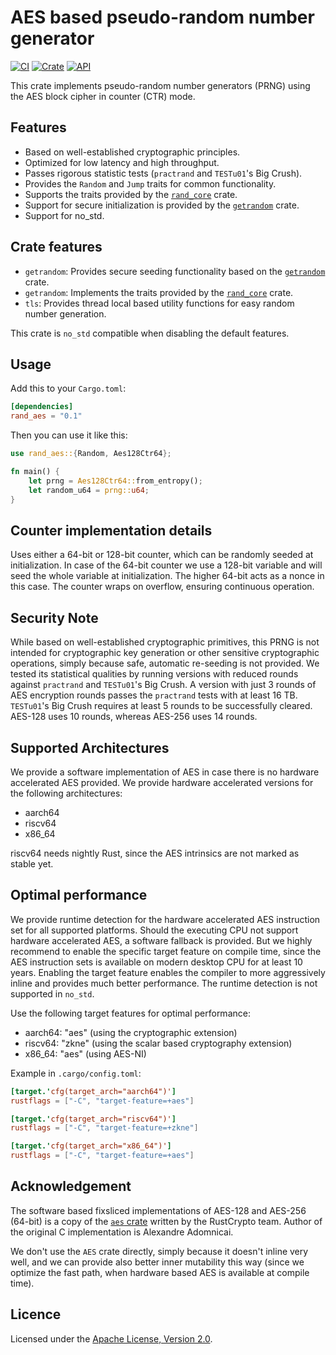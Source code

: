 # AES based pseudo-random number generator

[![CI](https://github.com/hasenbanck/rand_aes/actions/workflows/ci.yml/badge.svg)](https://github.com/hasenbanck/rand_aes/actions/workflows/ci.yml)
[![Crate](https://img.shields.io/crates/v/rand_aes.svg)](https://crates.io/crates/rand_aes)
[![API](https://docs.rs/rand_aes/badge.svg)](https://docs.rs/rand_aes)

This crate implements pseudo-random number generators (PRNG) using the AES block cipher in counter (CTR) mode.

## Features

- Based on well-established cryptographic principles.
- Optimized for low latency and high throughput.
- Passes rigorous statistic tests (`practrand` and `TESTu01`'s Big Crush).
- Provides the `Random` and `Jump` traits for common functionality.
- Supports the traits provided by the [`rand_core`](https://crates.io/crates/rand_core) crate.
- Support for secure initialization is provided by the [`getrandom`](https://crates.io/crates/getrandom) crate.
- Support for no_std.

## Crate features

- `getrandom`: Provides secure seeding functionality based on the [`getrandom`](https://crates.io/crates/getrandom)
  crate.
- `getrandom`: Implements the traits provided by the [`rand_core`](https://crates.io/crates/rand_core) crate.
- `tls`: Provides thread local based utility functions for easy random number generation.

This crate is `no_std` compatible when disabling the default features.

## Usage

Add this to your `Cargo.toml`:

```toml
[dependencies]
rand_aes = "0.1"
```

Then you can use it like this:

```rust
use rand_aes::{Random, Aes128Ctr64};

fn main() {
    let prng = Aes128Ctr64::from_entropy();
    let random_u64 = prng::u64;
}
```

## Counter implementation details

Uses either a 64-bit or 128-bit counter, which can be randomly seeded at initialization.
In case of the 64-bit counter we use a 128-bit variable and will seed the whole variable at initialization.
The higher 64-bit acts as a nonce in this case. The counter wraps on overflow, ensuring continuous operation.

## Security Note

While based on well-established cryptographic primitives, this PRNG is not intended for cryptographic key generation
or other sensitive cryptographic operations, simply because safe, automatic re-seeding is not provided. We tested its
statistical qualities by running versions with reduced rounds against `practrand` and `TESTu01`'s Big Crush.
A version with just 3 rounds of AES encryption rounds passes the `practrand` tests with at least 16 TB.
`TESTu01`'s Big Crush requires at least 5 rounds to be successfully cleared. AES-128 uses 10 rounds, whereas
AES-256 uses 14 rounds.

## Supported Architectures

We provide a software implementation of AES in case there is no hardware accelerated AES provided. We provide hardware
accelerated versions for the following architectures:

- aarch64
- riscv64
- x86_64

riscv64 needs nightly Rust, since the AES intrinsics are not marked as stable yet.

## Optimal performance

We provide runtime detection for the hardware accelerated AES instruction set for all supported
platforms. Should the executing CPU not support hardware accelerated AES, a software fallback
is provided. But we highly recommend to enable the specific target feature on compile time,
since the AES instruction sets is available on modern desktop CPU for at least 10 years.
Enabling the target feature enables the compiler to more aggressively inline and provides
much better performance. The runtime detection is not supported in `no_std`.

Use the following target features for optimal performance:

- aarch64: "aes" (using the cryptographic extension)
- riscv64: "zkne" (using the scalar based cryptography extension)
- x86_64: "aes" (using AES-NI)

Example in `.cargo/config.toml`:

```toml
[target.'cfg(target_arch="aarch64")']
rustflags = ["-C", "target-feature=+aes"]

[target.'cfg(target_arch="riscv64")']
rustflags = ["-C", "target-feature=+zkne"]

[target.'cfg(target_arch="x86_64")']
rustflags = ["-C", "target-feature=+aes"]
```

## Acknowledgement

The software based fixsliced implementations of AES-128 and AES-256 (64-bit) is a copy of the
[`aes` crate](https://crates.io/crates/aes) written by the RustCrypto team. Author of the original C implementation
is Alexandre Adomnicai.

We don't use the `AES` crate directly, simply because it doesn't inline very well, and we can provide also better inner
mutability this way (since we optimize the fast path, when hardware based AES is available at compile time).

## Licence

Licensed under the [Apache License, Version 2.0](https://www.apache.org/licenses/LICENSE-2.0).
